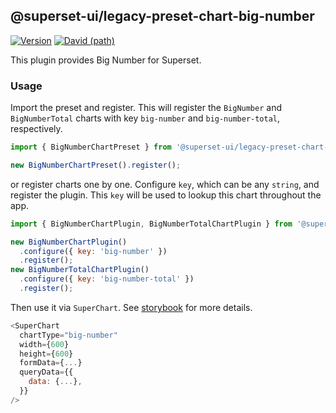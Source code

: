 ## @superset-ui/legacy-preset-chart-big-number

[![Version](https://img.shields.io/npm/v/@superset-ui/legacy-preset-chart-big-number.svg?style=flat-square)](https://www.npmjs.com/package/@superset-ui/legacy-preset-chart-big-number)
[![David (path)](https://img.shields.io/david/apache-superset/superset-ui-plugins.svg?path=packages%2Fsuperset-ui-legacy-preset-chart-big-number&style=flat-square)](https://david-dm.org/apache-superset/superset-ui-plugins?path=plugins/superset-ui-legacy-preset-chart-big-number)

This plugin provides Big Number for Superset.

### Usage

Import the preset and register. This will register the `BigNumber` and `BigNumberTotal` charts with key `big-number` and `big-number-total`, respectively.

```js
import { BigNumberChartPreset } from '@superset-ui/legacy-preset-chart-big-number';

new BigNumberChartPreset().register();
```

or register charts one by one. Configure `key`, which can be any `string`, and register the plugin. This `key` will be used to lookup this chart throughout the app.

```js
import { BigNumberChartPlugin, BigNumberTotalChartPlugin } from '@superset-ui/legacy-preset-chart-big-number';

new BigNumberChartPlugin()
  .configure({ key: 'big-number' })
  .register();
new BigNumberTotalChartPlugin()
  .configure({ key: 'big-number-total' })
  .register();
```

Then use it via `SuperChart`. See [storybook](https://apache-superset.github.io/superset-ui-plugins/?selectedKind=plugin-chart-big-number) for more details.

```js
<SuperChart
  chartType="big-number"
  width={600}
  height={600}
  formData={...}
  queryData={{
    data: {...},
  }}
/>
```